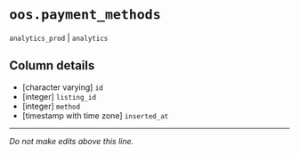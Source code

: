 # `oos.payment_methods`
`analytics_prod` | `analytics`

## Column details
* [character varying] `id`
* [integer]   `listing_id`
* [integer]   `method`
* [timestamp with time zone] `inserted_at`

-------------------------------------------------------------------------------
*Do not make edits above this line.*
